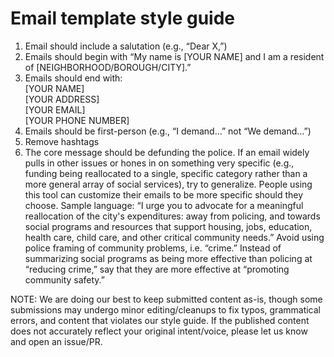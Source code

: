 # Email template style guide

1. Email should include a salutation (e.g., “Dear X,”)
2. Emails should begin with “My name is [YOUR NAME] and I am a resident of [NEIGHBORHOOD/BOROUGH/CITY].”
3. Emails should end with:\
[YOUR NAME]\
[YOUR ADDRESS]\
[YOUR EMAIL]\
[YOUR PHONE NUMBER]
4. Emails should be first-person (e.g., “I demand…” not “We demand…”)
5. Remove hashtags
6. The core message should be defunding the police. If an email widely pulls in other issues or hones in on something very specific (e.g., funding being reallocated to a single, specific category rather than a more general array of social services), try to generalize. People using this tool can customize their emails to be more specific should they choose.
Sample language: “I urge you to advocate for a meaningful reallocation of the city's expenditures: away from policing, and towards social programs and resources that support housing, jobs, education, health care, child care, and other critical community needs.”
Avoid using police framing of community problems, i.e. “crime.” Instead of summarizing social programs as being more effective than policing at “reducing crime,” say that they are more effective at “promoting community safety.”

NOTE: We are doing our best to keep submitted content as-is, though some submissions may undergo minor editing/cleanups to fix typos, grammatical errors, and content that violates our style guide. If the published content does not accurately reflect your original intent/voice, please let us know and open an issue/PR.
